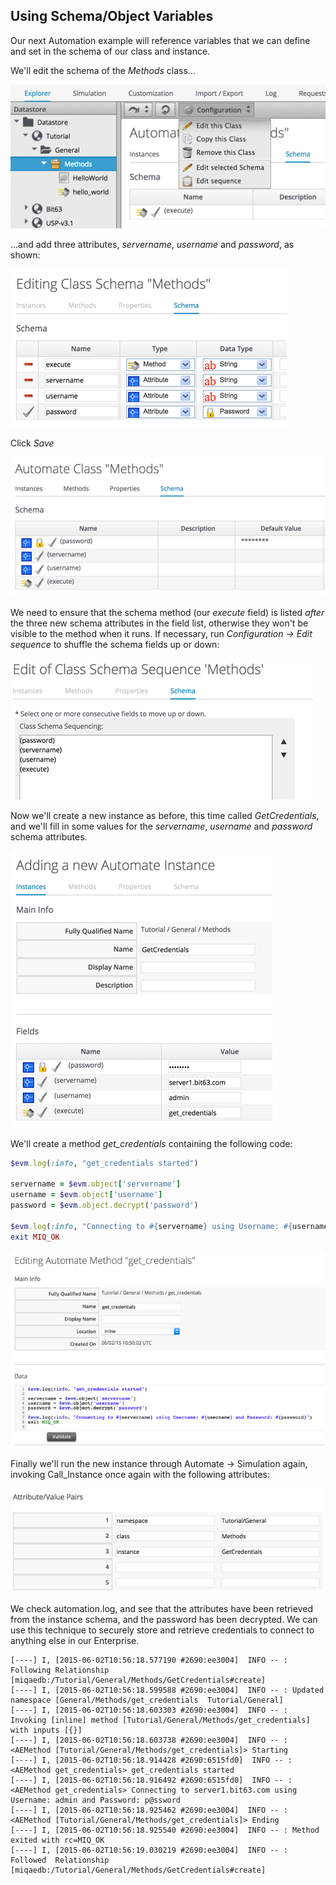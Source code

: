 ## Using Schema/Object Variables

Our next Automation example will reference variables that we can define and set in the schema of our class and instance.

We'll edit the schema of the _Methods_ class... 

![Screenshot](images/screenshot16.png)

...and add three attributes, _servername_, _username_ and _password_, as shown:

![Screenshot](images/screenshot17.png)

Click _Save_

![Screenshot](images/screenshot18.png)

We need to ensure that the schema method (our _execute_ field) is listed _after_ the three new schema attributes in the field list, otherwise they won't be visible to the method when it runs. If necessary, run _Configuration -> Edit sequence_ to shuffle the schema fields up or down:

![Screenshot](images/screenshot19.png)

Now we'll create a new instance as before, this time called _GetCredentials_, and we'll fill in some values for the _servername_, _username_ and _password_ schema attributes.

![Screenshot](images/screenshot20.png)

We'll create a method _get\_credentials_ containing the following code:

```ruby
$evm.log(:info, "get_credentials started")

servername = $evm.object['servername']
username = $evm.object['username']
password = $evm.object.decrypt('password')

$evm.log(:info, "Connecting to #{servername} using Username: #{username} and Password: #{password}")
exit MIQ_OK
```

![Screenshot](images/screenshot21.png)

Finally we'll run the new instance through Automate -> Simulation again, invoking Call_Instance once again with the following attributes:

![Screenshot](images/screenshot22.png)

We check automation.log, and see that the attributes have been retrieved from the instance schema, and the password has been decrypted. We can use this technique to securely store and retrieve credentials to connect to anything else in our Enterprise.

```
[----] I, [2015-06-02T10:56:18.577190 #2690:ee3004]  INFO -- : Following Relationship [miqaedb:/Tutorial/General/Methods/GetCredentials#create]
[----] I, [2015-06-02T10:56:18.599588 #2690:ee3004]  INFO -- : Updated namespace [General/Methods/get_credentials  Tutorial/General]
[----] I, [2015-06-02T10:56:18.603303 #2690:ee3004]  INFO -- : Invoking [inline] method [Tutorial/General/Methods/get_credentials] with inputs [{}]
[----] I, [2015-06-02T10:56:18.603738 #2690:ee3004]  INFO -- : <AEMethod [Tutorial/General/Methods/get_credentials]> Starting
[----] I, [2015-06-02T10:56:18.914428 #2690:6515fd0]  INFO -- : <AEMethod get_credentials> get_credentials started
[----] I, [2015-06-02T10:56:18.916492 #2690:6515fd0]  INFO -- : <AEMethod get_credentials> Connecting to server1.bit63.com using Username: admin and Password: p@ssword
[----] I, [2015-06-02T10:56:18.925462 #2690:ee3004]  INFO -- : <AEMethod [Tutorial/General/Methods/get_credentials]> Ending
[----] I, [2015-06-02T10:56:18.925540 #2690:ee3004]  INFO -- : Method exited with rc=MIQ_OK
[----] I, [2015-06-02T10:56:19.030219 #2690:ee3004]  INFO -- : Followed  Relationship [miqaedb:/Tutorial/General/Methods/GetCredentials#create]
```